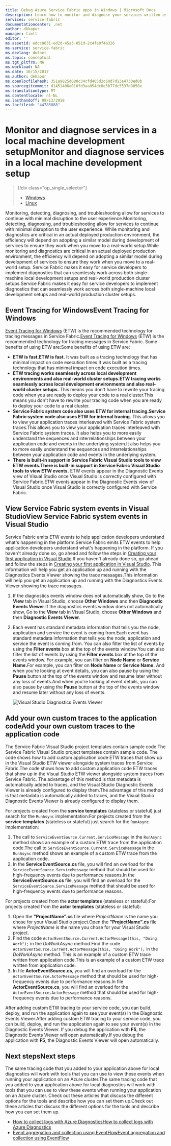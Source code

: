 ```yaml
---
title: Debug Azure Service Fabric apps in Windows | Microsoft Docs
description: Learn how to monitor and diagnose your services written using Microsoft Azure Service Fabric on a local development machine.
services: service-fabric
documentationcenter: .net
author: dkkapur
manager: timlt
editor: ''
ms.assetid: edcc0631-ed2d-45a3-851d-2c4fa0f4a326
ms.service: service-fabric
ms.devlang: dotnet
ms.topic: conceptual
ms.tgt_pltfrm: NA
ms.workload: NA
ms.date: 10/15/2017
ms.author: dekapur
ms.openlocfilehash: 351a9825d080c34cfd405d3c60d7d13a4730ed0b
ms.sourcegitcommit: d1451406a010fd3aa854dc8e5b77dc5537d8050e
ms.translationtype: MT
ms.contentlocale: nl-NL
ms.lasthandoff: 09/13/2018
ms.locfileid: "44785088"
---
```

# <a name="monitor-and-diagnose-services-in-a-local-machine-development-setup"></a><span data-ttu-id="83b21-103">Monitor and diagnose services in a local machine development setup</span><span class="sxs-lookup"><span data-stu-id="83b21-103">Monitor and diagnose services in a local machine development setup</span></span>
> [!div class="op_single_selector"]
> * [Windows](service-fabric-diagnostics-how-to-monitor-and-diagnose-services-locally.md)
> * [Linux](service-fabric-diagnostics-how-to-monitor-and-diagnose-services-locally-linux.md)
> 
> 

<span data-ttu-id="83b21-106">Monitoring, detecting, diagnosing, and troubleshooting allow for services to continue with minimal disruption to the user experience.</span><span class="sxs-lookup"><span data-stu-id="83b21-106">Monitoring, detecting, diagnosing, and troubleshooting allow for services to continue with minimal disruption to the user experience.</span></span> <span data-ttu-id="83b21-107">While monitoring and diagnostics are critical in an actual deployed production environment, the efficiency will depend on adopting a similar model during development of services to ensure they work when you move to a real-world setup.</span><span class="sxs-lookup"><span data-stu-id="83b21-107">While monitoring and diagnostics are critical in an actual deployed production environment, the efficiency will depend on adopting a similar model during development of services to ensure they work when you move to a real-world setup.</span></span> <span data-ttu-id="83b21-108">Service Fabric makes it easy for service developers to implement diagnostics that can seamlessly work across both single-machine local development setups and real-world production cluster setups.</span><span class="sxs-lookup"><span data-stu-id="83b21-108">Service Fabric makes it easy for service developers to implement diagnostics that can seamlessly work across both single-machine local development setups and real-world production cluster setups.</span></span>

## <a name="event-tracing-for-windows"></a><span data-ttu-id="83b21-109">Event Tracing for Windows</span><span class="sxs-lookup"><span data-stu-id="83b21-109">Event Tracing for Windows</span></span>
<span data-ttu-id="83b21-110">[Event Tracing for Windows](https://msdn.microsoft.com/library/windows/desktop/bb968803.aspx) (ETW) is the recommended technology for tracing messages in Service Fabric.</span><span class="sxs-lookup"><span data-stu-id="83b21-110">[Event Tracing for Windows](https://msdn.microsoft.com/library/windows/desktop/bb968803.aspx) (ETW) is the recommended technology for tracing messages in Service Fabric.</span></span> <span data-ttu-id="83b21-111">Some benefits of using ETW are:</span><span class="sxs-lookup"><span data-stu-id="83b21-111">Some benefits of using ETW are:</span></span>

* <span data-ttu-id="83b21-112">**ETW is fast.**</span><span class="sxs-lookup"><span data-stu-id="83b21-112">**ETW is fast.**</span></span> <span data-ttu-id="83b21-113">It was built as a tracing technology that has minimal impact on code execution times.</span><span class="sxs-lookup"><span data-stu-id="83b21-113">It was built as a tracing technology that has minimal impact on code execution times.</span></span>
* <span data-ttu-id="83b21-114">**ETW tracing works seamlessly across local development environments and also real-world cluster setups.**</span><span class="sxs-lookup"><span data-stu-id="83b21-114">**ETW tracing works seamlessly across local development environments and also real-world cluster setups.**</span></span> <span data-ttu-id="83b21-115">This  means you don't have to rewrite your tracing code when you are ready to deploy your code to a real cluster.</span><span class="sxs-lookup"><span data-stu-id="83b21-115">This  means you don't have to rewrite your tracing code when you are ready to deploy your code to a real cluster.</span></span>
* <span data-ttu-id="83b21-116">**Service Fabric system code also uses ETW for internal tracing.**</span><span class="sxs-lookup"><span data-stu-id="83b21-116">**Service Fabric system code also uses ETW for internal tracing.**</span></span> <span data-ttu-id="83b21-117">This allows you to view your application traces interleaved with Service Fabric system traces.</span><span class="sxs-lookup"><span data-stu-id="83b21-117">This allows you to view your application traces interleaved with Service Fabric system traces.</span></span> <span data-ttu-id="83b21-118">It also helps you to more easily understand the sequences and interrelationships between your application code and events in the underlying system.</span><span class="sxs-lookup"><span data-stu-id="83b21-118">It also helps you to more easily understand the sequences and interrelationships between your application code and events in the underlying system.</span></span>
* <span data-ttu-id="83b21-119">**There is built-in support in Service Fabric Visual Studio tools to view ETW events.**</span><span class="sxs-lookup"><span data-stu-id="83b21-119">**There is built-in support in Service Fabric Visual Studio tools to view ETW events.**</span></span> <span data-ttu-id="83b21-120">ETW events appear in the Diagnostic Events view of Visual Studio once Visual Studio is correctly configured with Service Fabric.</span><span class="sxs-lookup"><span data-stu-id="83b21-120">ETW events appear in the Diagnostic Events view of Visual Studio once Visual Studio is correctly configured with Service Fabric.</span></span> 

## <a name="view-service-fabric-system-events-in-visual-studio"></a><span data-ttu-id="83b21-121">View Service Fabric system events in Visual Studio</span><span class="sxs-lookup"><span data-stu-id="83b21-121">View Service Fabric system events in Visual Studio</span></span>
<span data-ttu-id="83b21-122">Service Fabric emits ETW events to help application developers understand what's happening in the platform.</span><span class="sxs-lookup"><span data-stu-id="83b21-122">Service Fabric emits ETW events to help application developers understand what's happening in the platform.</span></span> <span data-ttu-id="83b21-123">If you haven't already done so, go ahead and follow the steps in [Creating your first application in Visual Studio](service-fabric-create-your-first-application-in-visual-studio.md).</span><span class="sxs-lookup"><span data-stu-id="83b21-123">If you haven't already done so, go ahead and follow the steps in [Creating your first application in Visual Studio](service-fabric-create-your-first-application-in-visual-studio.md).</span></span> <span data-ttu-id="83b21-124">This information will help you get an application up and running with the Diagnostics Events Viewer showing the trace messages.</span><span class="sxs-lookup"><span data-stu-id="83b21-124">This information will help you get an application up and running with the Diagnostics Events Viewer showing the trace messages.</span></span>

1. <span data-ttu-id="83b21-125">If the diagnostics events window does not automatically show, Go to the **View** tab in Visual Studio, choose **Other Windows** and then **Diagnostic Events Viewer**.</span><span class="sxs-lookup"><span data-stu-id="83b21-125">If the diagnostics events window does not automatically show, Go to the **View** tab in Visual Studio, choose **Other Windows** and then **Diagnostic Events Viewer**.</span></span>
2. <span data-ttu-id="83b21-126">Each event has standard metadata information that tells you the node, application and service the event is coming from.</span><span class="sxs-lookup"><span data-stu-id="83b21-126">Each event has standard metadata information that tells you the node, application and service the event is coming from.</span></span> <span data-ttu-id="83b21-127">You can also filter the list of events by using the **Filter events** box at the top of the events window.</span><span class="sxs-lookup"><span data-stu-id="83b21-127">You can also filter the list of events by using the **Filter events** box at the top of the events window.</span></span> <span data-ttu-id="83b21-128">For example, you can filter on **Node Name** or **Service Name.**</span><span class="sxs-lookup"><span data-stu-id="83b21-128">For example, you can filter on **Node Name** or **Service Name.**</span></span> <span data-ttu-id="83b21-129">And when you're looking at event details, you can also pause by using the **Pause** button at the top of the events window and resume later without any loss of events.</span><span class="sxs-lookup"><span data-stu-id="83b21-129">And when you're looking at event details, you can also pause by using the **Pause** button at the top of the events window and resume later without any loss of events.</span></span>
   
   ![Visual Studio Diagnostics Events Viewer](./media/service-fabric-diagnostics-how-to-monitor-and-diagnose-services-locally/DiagEventsExamples2.png)

## <a name="add-your-own-custom-traces-to-the-application-code"></a><span data-ttu-id="83b21-131">Add your own custom traces to the application code</span><span class="sxs-lookup"><span data-stu-id="83b21-131">Add your own custom traces to the application code</span></span>
<span data-ttu-id="83b21-132">The Service Fabric Visual Studio project templates contain sample code.</span><span class="sxs-lookup"><span data-stu-id="83b21-132">The Service Fabric Visual Studio project templates contain sample code.</span></span> <span data-ttu-id="83b21-133">The code shows how to add custom application code ETW traces that show up in the Visual Studio ETW viewer alongside system traces from Service Fabric.</span><span class="sxs-lookup"><span data-stu-id="83b21-133">The code shows how to add custom application code ETW traces that show up in the Visual Studio ETW viewer alongside system traces from Service Fabric.</span></span> <span data-ttu-id="83b21-134">The advantage of this method is that metadata is automatically added to traces, and the Visual Studio Diagnostic Events Viewer is already configured to display them.</span><span class="sxs-lookup"><span data-stu-id="83b21-134">The advantage of this method is that metadata is automatically added to traces, and the Visual Studio Diagnostic Events Viewer is already configured to display them.</span></span>

<span data-ttu-id="83b21-135">For projects created from the **service templates** (stateless or stateful) just search for the `RunAsync` implementation:</span><span class="sxs-lookup"><span data-stu-id="83b21-135">For projects created from the **service templates** (stateless or stateful) just search for the `RunAsync` implementation:</span></span>

1. <span data-ttu-id="83b21-136">The call to `ServiceEventSource.Current.ServiceMessage` in the `RunAsync` method shows an example of a custom ETW trace from the application code.</span><span class="sxs-lookup"><span data-stu-id="83b21-136">The call to `ServiceEventSource.Current.ServiceMessage` in the `RunAsync` method shows an example of a custom ETW trace from the application code.</span></span>
2. <span data-ttu-id="83b21-137">In the **ServiceEventSource.cs** file, you will find an overload for the `ServiceEventSource.ServiceMessage` method that should be used for high-frequency events due to performance reasons.</span><span class="sxs-lookup"><span data-stu-id="83b21-137">In the **ServiceEventSource.cs** file, you will find an overload for the `ServiceEventSource.ServiceMessage` method that should be used for high-frequency events due to performance reasons.</span></span>

<span data-ttu-id="83b21-138">For projects created from the **actor templates** (stateless or stateful):</span><span class="sxs-lookup"><span data-stu-id="83b21-138">For projects created from the **actor templates** (stateless or stateful):</span></span>

1. <span data-ttu-id="83b21-139">Open the **"ProjectName".cs** file where *ProjectName* is the name you chose for your Visual Studio project.</span><span class="sxs-lookup"><span data-stu-id="83b21-139">Open the **"ProjectName".cs** file where *ProjectName* is the name you chose for your Visual Studio project.</span></span>  
2. <span data-ttu-id="83b21-140">Find the code `ActorEventSource.Current.ActorMessage(this, "Doing Work");` in the *DoWorkAsync* method.</span><span class="sxs-lookup"><span data-stu-id="83b21-140">Find the code `ActorEventSource.Current.ActorMessage(this, "Doing Work");` in the *DoWorkAsync* method.</span></span>  <span data-ttu-id="83b21-141">This is an example of a custom ETW trace written from application code.</span><span class="sxs-lookup"><span data-stu-id="83b21-141">This is an example of a custom ETW trace written from application code.</span></span>  
3. <span data-ttu-id="83b21-142">In file **ActorEventSource.cs**, you will find an overload for the `ActorEventSource.ActorMessage` method that should be used for high-frequency events due to performance reasons.</span><span class="sxs-lookup"><span data-stu-id="83b21-142">In file **ActorEventSource.cs**, you will find an overload for the `ActorEventSource.ActorMessage` method that should be used for high-frequency events due to performance reasons.</span></span>

<span data-ttu-id="83b21-143">After adding custom ETW tracing to your service code, you can build, deploy, and run the application again to see your event(s) in the Diagnostic Events Viewer.</span><span class="sxs-lookup"><span data-stu-id="83b21-143">After adding custom ETW tracing to your service code, you can build, deploy, and run the application again to see your event(s) in the Diagnostic Events Viewer.</span></span> <span data-ttu-id="83b21-144">If you debug the application with **F5**, the Diagnostic Events Viewer will open automatically.</span><span class="sxs-lookup"><span data-stu-id="83b21-144">If you debug the application with **F5**, the Diagnostic Events Viewer will open automatically.</span></span>

## <a name="next-steps"></a><span data-ttu-id="83b21-145">Next steps</span><span class="sxs-lookup"><span data-stu-id="83b21-145">Next steps</span></span>
<span data-ttu-id="83b21-146">The same tracing code that you added to your application above for local diagnostics will work with tools that you can use to view these events when running your application on an Azure cluster.</span><span class="sxs-lookup"><span data-stu-id="83b21-146">The same tracing code that you added to your application above for local diagnostics will work with tools that you can use to view these events when running your application on an Azure cluster.</span></span> <span data-ttu-id="83b21-147">Check out these articles that discuss the different options for the tools and describe how you can set them up.</span><span class="sxs-lookup"><span data-stu-id="83b21-147">Check out these articles that discuss the different options for the tools and describe how you can set them up.</span></span>

* [<span data-ttu-id="83b21-148">How to collect logs with Azure Diagnostics</span><span class="sxs-lookup"><span data-stu-id="83b21-148">How to collect logs with Azure Diagnostics</span></span>](service-fabric-diagnostics-how-to-setup-wad.md)
* [<span data-ttu-id="83b21-149">Event aggregation and collection using EventFlow</span><span class="sxs-lookup"><span data-stu-id="83b21-149">Event aggregation and collection using EventFlow</span></span>](service-fabric-diagnostics-event-aggregation-eventflow.md)

